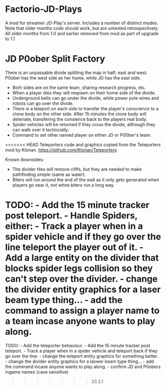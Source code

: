 # Factorio-JD-Plays


A mod for streamer JD-Play's server. Includes a number of distinct modes.
Note that older months code should work, but are untested retrospectively.
All older months from 1.0 and earlier removed from mod as part of upgrade to 1.1

JD P0ober Split Factory
==============

There is an unpassable divide splitting the map in half; east and west. P0ober has the west side as her home, while JD has the east side.
- Both sides are on the same team, sharing research progress, etc.
- When a player dies they will respawn on their home side of the divide.
- Underground belts can go under the divide, while power pole wires and robots can go over the divide.
- There is a teleport on each side to transfer the player's conscience to a clone body on the other side. After 15 minutes the clone body will deteriate, transfering the consience back to the players real body.
- Spider vehicles will be returned if they cross the divide, although they can walk over it techncially.
- Command to set other named player on either JD or P00ber's team.

<<<<<<< HEAD
Teleporters code and graphics copied from the Teleporters mod by Klonan. https://github.com/Klonan/Teleporters

Known downsides:
- The divider tiles will remove cliffs, but they are needed to make pathfinding simple (same as water).
- Biters will run around the end of the wall as it only gets generated when players go near it, not whne biters run a long way.



TODO:
    - Add the 15 minute tracker post teleport.
    - Handle Spiders, either:
        - Track a player when in a spider vehicle and if they go over the line teleport the player out of it.
        - Add a large entity on the divider that blocks spider legs collision so they can't step over the divider.
    - change the divider entity graphics for a laser beam type thing...
    - add the command to assign a player name to a team incase anyone wants to play along.
=======
TODO:
    - Add the teleporter behaviour.
    - Add the 15 minute tracker post teleport.
    - Track a player when in a spider vehicle and teleport back if they go over the line.
    - change the teleport entity graphics for something better.
    - change the divider entity graphics for a laswer beam type thing...
    - add the command incase anyone wants to play along.
    - confirm JD and P0obers ingame names (case sensitive)
>>>>>>> 20.2.1
